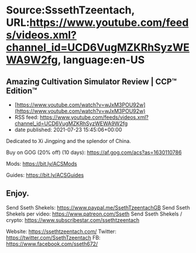 # Source:SssethTzeentach, URL:https://www.youtube.com/feeds/videos.xml?channel_id=UCD6VugMZKRhSyzWEWA9W2fg, language:en-US

## Amazing Cultivation Simulator Review | CCP™ Edition™
 - [https://www.youtube.com/watch?v=wJxM3POU92w](https://www.youtube.com/watch?v=wJxM3POU92w)
 - RSS feed: https://www.youtube.com/feeds/videos.xml?channel_id=UCD6VugMZKRhSyzWEWA9W2fg
 - date published: 2021-07-23 15:45:06+00:00

Dedicated to Xi Jingping and the splendor of China.

Buy on GOG (20% off) (10 days):
https://af.gog.com/acs?as=1630110786

Mods:
https://bit.ly/ACSMods

Guides:
https://bit.ly/ACSGuides

Enjoy.
-----------------------
Send Sseth Shekels: https://www.paypal.me/SsethTzeentachGB
Send Sseth Shekels per video:  https://www.patreon.com/Sseth
Send Sseth Shekels / crypto: https://www.subscribestar.com/ssethtzeentach

Website: https://ssethtzeentach.com/
Twitter: https://twitter.com/SsethTzeentach
FB: https://www.facebook.com/sseth672/

